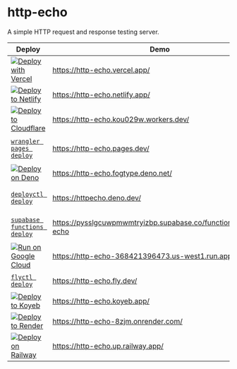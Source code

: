 # http-echo

A simple HTTP request and response testing server.

| Deploy                                                          | Demo                                                            | Status                                                                        | Response                                                                          |
| --------------------------------------------------------------- | --------------------------------------------------------------- | ----------------------------------------------------------------------------- | --------------------------------------------------------------------------------- |
| [![Deploy with Vercel][vercel-button]][vercel-deploy]           | https://http-echo.vercel.app/                                   | [![vercel-status][vercel-status]][vercel-stats]                               | [![vercel-response][vercel-response]][vercel-stats]                               |
| [![Deploy to Netlify][netlify-button]][netlify-deploy]          | https://http-echo.netlify.app/                                  | [![netlify-status][netlify-status]][netlify-stats]                            | [![netlify-response][netlify-response]][netlify-stats]                            |
| [![Deploy to Cloudflare][cloudflare-button]][cloudflare-deploy] | https://http-echo.kou029w.workers.dev/                          | [![cloudflare-status][cloudflare-status]][cloudflare-stats]                   | [![cloudflare-response][cloudflare-response]][cloudflare-stats]                   |
| [`wrangler pages deploy`][cloudflare-pages-deploy]              | https://http-echo.pages.dev/                                    | [![cloudflare-pages-status][cloudflare-pages-status]][cloudflare-pages-stats] | [![cloudflare-pages-response][cloudflare-pages-response]][cloudflare-pages-stats] |
| [![Deploy on Deno][deno-button]][deno-deploy]                   | https://http-echo.fogtype.deno.net/                             | [![deno-status][deno-status]][deno-stats]                                     | [![deno-response][deno-response]][deno-stats]                                     |
| [`deployctl deploy`][deno-classic-deploy]                       | https://httpecho.deno.dev/                                      | [![deno-classic-status][deno-classic-status]][deno-classic-stats]             | [![deno-classic-response][deno-classic-response]][deno-classic-stats]             |
| [`supabase functions deploy`][supabase-deploy]                  | https://pysslgcuwpmwmtryizbp.supabase.co/functions/v1/http-echo | [![supabase-status]][supabase-stats]                                          | [![supabase-response]][supabase-stats]                                            |
| [![Run on Google Cloud][cloud-run-button]][cloud-run-deploy]    | https://http-echo-368421396473.us-west1.run.app/                | [![cloud-run-status][cloud-run-status]][cloud-run-stats]                      | [![cloud-run-response][cloud-run-response]][cloud-run-stats]                      |
| [`flyctl deploy`][fly-deploy]                                   | https://http-echo.fly.dev/                                      | [![fly-status][fly-status]][fly-stats]                                        | [![fly-response][fly-response]][fly-stats]                                        |
| [![Deploy to Koyeb][koyeb-button]][koyeb-deploy]                | https://http-echo.koyeb.app/                                    | [![koyeb-status][koyeb-status]][koyeb-stats]                                  | [![koyeb-response][koyeb-response]][koyeb-stats]                                  |
| [![Deploy to Render][render-button]][render-deploy]             | https://http-echo-8zjm.onrender.com/                            | [![render-status][render-status]][render-stats]                               | [![render-response][render-response]][render-stats]                               |
| [![Deploy on Railway][railway-button]][railway-deploy]          | https://http-echo.up.railway.app/                               | [![railway-status][railway-status]][railway-stats]                            | [![railway-response][railway-response]][railway-stats]                            |

[vercel-button]: https://vercel.com/button
[vercel-deploy]: https://vercel.com/new/clone?repository-url=https%3A%2F%2Fgithub.com%2Fkou029w%2Fhttp-echo
[vercel-status]: https://img.shields.io/uptimerobot/ratio/m785227110-ad9ed6f027362deca73c5545
[vercel-response]: https://badgen.net/uptime-robot/response/m785227110-ad9ed6f027362deca73c5545?cache=3600
[vercel-stats]: https://stats.uptimerobot.com/nvFNpdDe66/785227110
[netlify-button]: https://www.netlify.com/img/deploy/button.svg
[netlify-deploy]: https://app.netlify.com/start/deploy?repository=https://github.com/kou029w/http-echo
[netlify-status]: https://img.shields.io/uptimerobot/ratio/m785227106-68817ca23ae856b934c57eae
[netlify-response]: https://badgen.net/uptime-robot/response/m785227106-68817ca23ae856b934c57eae?cache=3600
[netlify-stats]: https://stats.uptimerobot.com/nvFNpdDe66/785227106
[cloudflare-button]: https://deploy.workers.cloudflare.com/button
[cloudflare-deploy]: https://deploy.workers.cloudflare.com/?url=https://github.com/kou029w/http-echo
[cloudflare-status]: https://img.shields.io/uptimerobot/ratio/m801645762-234ab987c7897610095045d2
[cloudflare-response]: https://badgen.net/uptime-robot/response/m801645762-234ab987c7897610095045d2?cache=3600
[cloudflare-stats]: https://stats.uptimerobot.com/nvFNpdDe66/801645762
[cloudflare-pages-deploy]: https://developers.cloudflare.com/workers/wrangler/commands/#deploy-1
[cloudflare-pages-status]: https://img.shields.io/uptimerobot/ratio/m801658952-9ede2b689610545f32b10c42
[cloudflare-pages-response]: https://badgen.net/uptime-robot/response/m801658952-9ede2b689610545f32b10c42?cache=3600
[cloudflare-pages-stats]: https://stats.uptimerobot.com/nvFNpdDe66/801658952
[deno-button]: https://deno.com/button
[deno-deploy]: https://console.deno.com/new?clone=https://github.com/kou029w/http-echo
[deno-status]: https://img.shields.io/uptimerobot/ratio/m801646133-d2ea21dc6f51e67333d44d8d
[deno-response]: https://badgen.net/uptime-robot/response/m801646133-d2ea21dc6f51e67333d44d8d?cache=3600
[deno-stats]: https://stats.uptimerobot.com/nvFNpdDe66/801646133
[deno-classic-deploy]: https://docs.deno.com/deploy/classic/
[deno-classic-status]: https://img.shields.io/uptimerobot/ratio/m801659081-278df77e208589a7b1df6ed8
[deno-classic-response]: https://badgen.net/uptime-robot/response/m801659081-278df77e208589a7b1df6ed8?cache=3600
[deno-classic-stats]: https://stats.uptimerobot.com/nvFNpdDe66/801659081
[supabase-deploy]: https://supabase.com/edge-functions
[supabase-status]: https://img.shields.io/uptimerobot/ratio/m801676361-bc391777380ee40fc850d81b
[supabase-response]: https://badgen.net/uptime-robot/response/m801676361-bc391777380ee40fc850d81b?cache=3600
[supabase-stats]: https://stats.uptimerobot.com/nvFNpdDe66/801676361
[cloud-run-button]: https://deploy.cloud.run/button.svg
[cloud-run-deploy]: https://deploy.cloud.run/?git_repo=https://github.com/kou029w/http-echo
[cloud-run-status]: https://img.shields.io/uptimerobot/ratio/m785227129-d960a8a50ba6f79398c4106e
[cloud-run-response]: https://badgen.net/uptime-robot/response/m785227129-d960a8a50ba6f79398c4106e?cache=3600
[cloud-run-stats]: https://stats.uptimerobot.com/nvFNpdDe66/785227129
[fly-deploy]: https://fly.io/speedrun
[fly-status]: https://img.shields.io/uptimerobot/ratio/m785227121-c123ab01967bdea4c74d9592
[fly-response]: https://badgen.net/uptime-robot/response/m785227121-c123ab01967bdea4c74d9592?cache=3600
[fly-stats]: https://stats.uptimerobot.com/nvFNpdDe66/785227121
[koyeb-button]: https://www.koyeb.com/static/images/deploy/button.svg
[koyeb-deploy]: https://app.koyeb.com/services/deploy?repository=kou029w%2Fhttp-echo&type=git&ports=8080;http;/
[koyeb-status]: https://img.shields.io/uptimerobot/ratio/m801658650-6f41ccf9a268bfb3da1110e9
[koyeb-response]: https://badgen.net/uptime-robot/response/m801658650-6f41ccf9a268bfb3da1110e9?cache=3600
[koyeb-stats]: https://stats.uptimerobot.com/nvFNpdDe66/801658650
[render-button]: https://render.com/images/deploy-to-render-button.svg
[render-deploy]: https://render.com/deploy?repo=https://github.com/kou029w/http-echo
[render-status]: https://img.shields.io/uptimerobot/ratio/m801663211-396405c5b4894cbe881b068c
[render-response]: https://badgen.net/uptime-robot/response/m801663211-396405c5b4894cbe881b068c?cache=3600
[render-stats]: https://stats.uptimerobot.com/nvFNpdDe66/801663211
[railway-button]: https://railway.com/button.svg
[railway-deploy]: https://railway.com/deploy/0YUyGY?referralCode=Wf7n-3
[railway-status]: https://img.shields.io/uptimerobot/ratio/m801656512-ed52f7df1f229a7690cf2abc
[railway-response]: https://badgen.net/uptime-robot/response/m801656512-ed52f7df1f229a7690cf2abc?cache=3600
[railway-stats]: https://stats.uptimerobot.com/nvFNpdDe66/801656512
